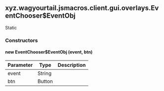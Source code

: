 

xyz.wagyourtail.jsmacros.client.gui.overlays.EventChooser$EventObj
------------------------------------------------------------------

Static
#### 

### Constructors

#### new EventChooser$EventObj (event, btn)

| Parameter | Type | Description |
|---|---|---|
| event | String |  |
| btn | Button |  |




